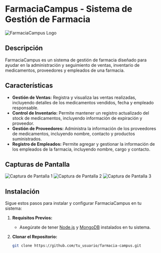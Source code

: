 # FarmaciaCampus - Sistema de Gestión de Farmacia

![FarmaciaCampus Logo](ruta/a/tu/logo.png)

## Descripción

FarmaciaCampus es un sistema de gestión de farmacia diseñado para ayudar en la administración y seguimiento de ventas, inventario de medicamentos, proveedores y empleados de una farmacia.

## Características

- **Gestión de Ventas:** Registra y visualiza las ventas realizadas, incluyendo detalles de los medicamentos vendidos, fecha y empleado responsable.
- **Control de Inventario:** Permite mantener un registro actualizado del stock de medicamentos, incluyendo información de expiración y proveedor.
- **Gestión de Proveedores:** Administra la información de los proveedores de medicamentos, incluyendo nombre, contacto y productos suministrados.
- **Registro de Empleados:** Permite agregar y gestionar la información de los empleados de la farmacia, incluyendo nombre, cargo y contacto.

## Capturas de Pantalla

![Captura de Pantalla 1](ruta/a/tu/captura1.png)
![Captura de Pantalla 2](ruta/a/tu/captura2.png)
![Captura de Pantalla 3](ruta/a/tu/captura3.png)

## Instalación

Sigue estos pasos para instalar y configurar FarmaciaCampus en tu sistema:

1. **Requisitos Previos:**
   - Asegúrate de tener [Node.js](https://nodejs.org/) y [MongoDB](https://www.mongodb.com/) instalados en tu sistema.

2. **Clonar el Repositorio:**
   ```bash
   git clone https://github.com/tu_usuario/farmacia-campus.git
